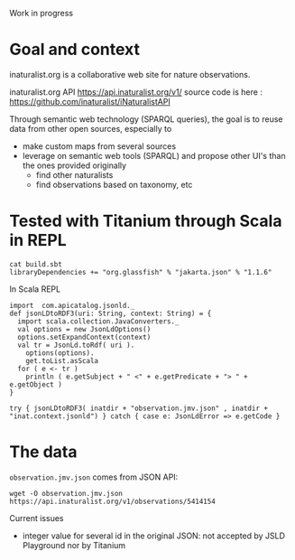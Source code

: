 Work in progress

# Goal and context
inaturalist.org is a collaborative web site for nature observations.

inaturalist.org API
https://api.inaturalist.org/v1/
source code is here :
https://github.com/inaturalist/iNaturalistAPI

Through semantic web technology (SPARQL queries), the goal is to reuse data from other open sources, especially to
- make custom maps from several sources
- leverage on semantic web tools (SPARQL) and propose other UI's than the ones provided originally
  - find other naturalists
  - find observations based on taxonomy, etc

# Tested with Titanium through Scala in REPL

```shell
cat build.sbt
libraryDependencies += "org.glassfish" % "jakarta.json" % "1.1.6"
```

In Scala REPL
```
import  com.apicatalog.jsonld._
def jsonLDtoRDF3(uri: String, context: String) = {
  import scala.collection.JavaConverters._
  val options = new JsonLdOptions()
  options.setExpandContext(context)
  val tr = JsonLd.toRdf( uri ).
    options(options).
    get.toList.asScala
  for ( e <- tr )
    println ( e.getSubject + " <" + e.getPredicate + "> " + e.getObject )
}

try { jsonLDtoRDF3( inatdir + "observation.jmv.json" , inatdir + "inat.context.jsonld") } catch { case e: JsonLdError => e.getCode }
```

# The data
`observation.jmv.json` comes from JSON API:

```
wget -O observation.jmv.json https://api.inaturalist.org/v1/observations/5414154
```

Current issues

- integer value for several id in the original JSON: not accepted by JSLD Playground nor by Titanium

